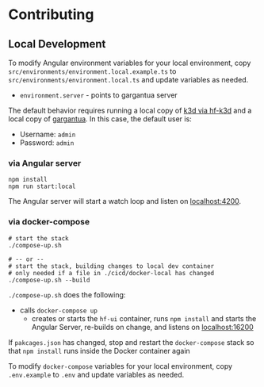 # Contributing

## Local Development

To modify Angular environment variables for your local environment, copy `src/environments/environment.local.example.ts` to `src/environments/environment.local.ts` and update variables as needed.

- `environment.server` - points to gargantua server

The default behavior requires running a local copy of [k3d via hf-k3d](https://github.com/hobbyfarm/hobbyfarm) and a local copy of [gargantua](https://github.com/hobbyfarm/gargantua).  In this case, the default user is:

- Username: `admin`
- Password: `admin`

### via Angular server

```
npm install
npm run start:local
```

The Angular server will start a watch loop and listen on [localhost:4200](http://localhost:4200).

### via docker-compose

```
# start the stack
./compose-up.sh

# -- or --
# start the stack, building changes to local dev container
# only needed if a file in ./cicd/docker-local has changed
./compose-up.sh --build
```

`./compose-up.sh` does the following:

- calls `docker-compose up`
  - creates or starts the `hf-ui` container, runs `npm install` and starts the Angular Server, re-builds on change, and listens on [localhost:16200](http://localhost:16200)

If `pakcages.json` has changed, stop and restart the `docker-compose` stack so that `npm install` runs inside the Docker container again

To modify `docker-compose` variables for your local environment, copy `.env.example` to `.env` and update variables as needed.
